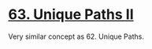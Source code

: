 [63. Unique Paths II](https://leetcode.com/problems/unique-paths-ii)
===
Very similar concept as 62. Unique Paths.